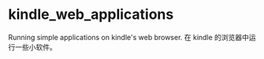 # kindle_web_applications
Running simple applications on kindle's web browser. 在 kindle 的浏览器中运行一些小软件。

